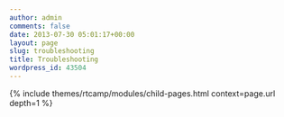 ```yaml
---
author: admin
comments: false
date: 2013-07-30 05:01:17+00:00
layout: page
slug: troubleshooting
title: Troubleshooting
wordpress_id: 43504
---
```


{% include themes/rtcamp/modules/child-pages.html context=page.url depth=1 %}
